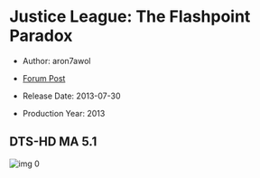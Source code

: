 # Justice League: The Flashpoint Paradox

* Author: aron7awol

* [Forum Post](https://www.avsforum.com/threads/bass-eq-for-filtered-movies.2995212/post-56951310)

* Release Date: 2013-07-30
* Production Year: 2013

## DTS-HD MA 5.1

![img 0](https://i.imgur.com/xUTHznc.jpg)

